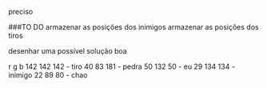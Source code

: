 preciso

###TO DO
armazenar as posições dos inimigos
armazenar as posições dos tiros


desenhar uma possível solução boa

r    g   b
142 142 142 - tiro
40 83 181 - pedra
50 132 50 - eu
29 134 134 - inimigo
22 89 80 - chao